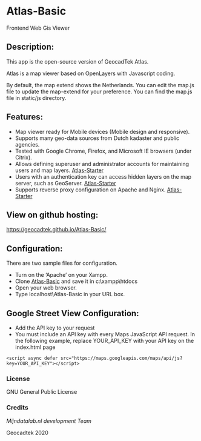 # Atlas-Basic
Frontend Web Gis Viewer

## Description:

This app is the open-source version of GeocadTek Atlas.

Atlas is a map viewer based on OpenLayers with Javascript coding.

By default, the map extend shows the Netherlands. You can edit the map.js file to update the map-extend for your preference. You can find the map.js file in static/js directory.


## Features:
- Map viewer ready for Mobile devices (Mobile design and responsive).
- Supports many geo-data sources from Dutch kadaster and public agencies.
- Tested with Google Chrome, Firefox, and Microsoft IE browsers (under Citrix).
- Allows defining superuser and administrator accounts for maintaining users and map layers. [Atlas-Starter](https://github.com/geocadtek/Atlas-Starter)
- Users with an authentication key can access hidden layers on the map server, such as GeoServer. [Atlas-Starter](https://github.com/geocadtek/Atlas-Starter)
- Supports reverse proxy configuration on Apache and Nginx. [Atlas-Starter](https://github.com/geocadtek/Atlas-Starter)


## View on github hosting:

https://geocadtek.github.io/Atlas-Basic/


## Configuration:

There are two sample files for configuration. 

- Turn on the ‘Apache’ on your Xampp.
- Clone [Atlas-Basic](https://github.com/geocadtek/Atlas-Basic.git) 
    and save it in c:\xampp\htdocs
- Open your web browser.
- Type localhost\Atlas-Basic in your URL box.


## Google Street View Configuration:

- Add the API key to your request
- You must include an API key with every Maps JavaScript API request. 
In the following example, replace YOUR_API_KEY with your API key 
on the index.html page


```
<script async defer src="https://maps.googleapis.com/maps/api/js?key=YOUR_API_KEY"></script>

```


###
### License

GNU General Public License

### Credits

*Mijndatalab.nl development Team*

Geocadtek 2020
###

